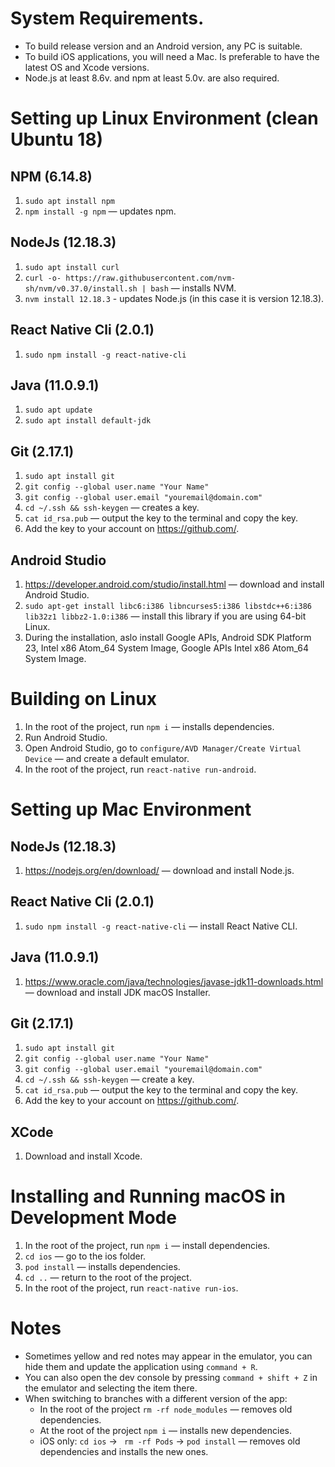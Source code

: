 # System Requirements.
- To build release version and an Android version, any PC is suitable.
- To build iOS applications, you will need a Mac. Is preferable to have the latest OS and Xcode versions.
- Node.js at least 8.6v. and npm at least 5.0v. are also required.

# Setting up Linux Environment (clean Ubuntu 18)
## NPM (6.14.8)
1. `sudo apt install npm`
2. `npm install -g npm` — updates npm.

## NodeJs (12.18.3)
1. `sudo apt install curl`
2. `curl -o- https://raw.githubusercontent.com/nvm-sh/nvm/v0.37.0/install.sh | bash` — installs NVM.
3. `nvm install 12.18.3` - updates Node.js (in this case it is version 12.18.3).

## React Native Cli (2.0.1)
1. `sudo npm install -g react-native-cli`

## Java (11.0.9.1)
1. `sudo apt update`
2. `sudo apt install default-jdk`

## Git (2.17.1)
1. `sudo apt install git`
2. `git config --global user.name "Your Name"`
3. `git config --global user.email "youremail@domain.com"`
4. `cd ~/.ssh && ssh-keygen` — creates a key.
5. `cat id_rsa.pub` — output the key to the terminal and copy the key.
6. Add the key to your account on https://github.com/.

## Android Studio
1. https://developer.android.com/studio/install.html — download and install Android Studio.
2. `sudo apt-get install libc6:i386 libncurses5:i386 libstdc++6:i386 lib32z1 libbz2-1.0:i386` — install this library if you are using 64-bit Linux.
3. During the installation, aslo install Google APIs, Android SDK Platform 23, Intel x86 Atom_64 System Image, Google APIs Intel x86 Atom_64 System Image.

# Building on Linux
1. In the root of the project, run `npm i` — installs dependencies.
2. Run Android Studio.
3. Open Android Studio, go to `configure/AVD Manager/Create Virtual Device` — and create a default emulator.
4. In the root of the project, run `react-native run-android`.

# Setting up Mac Environment
## NodeJs (12.18.3)
1. https://nodejs.org/en/download/ — download and install Node.js.

## React Native Cli (2.0.1)
1. `sudo npm install -g react-native-cli` — install React Native CLI.

## Java (11.0.9.1)
1. https://www.oracle.com/java/technologies/javase-jdk11-downloads.html — download and install JDK macOS Installer.

## Git (2.17.1)
1. `sudo apt install git`
2. `git config --global user.name "Your Name"`
3. `git config --global user.email "youremail@domain.com"`
4. `cd ~/.ssh && ssh-keygen` — create a key.
5. `cat id_rsa.pub` — output the key to the terminal and copy the key.
6. Add the key to your account on https://github.com/.

## XCode
1. Download and install Xcode.

# Installing and Running macOS in Development Mode
1. In the root of the project, run `npm i` — install dependencies.
2. `cd ios` — go to the ios folder.
3. `pod install` — installs dependencies.
4. `cd ..` — return to the root of the project.
5. In the root of the project, run `react-native run-ios`.

# Notes
- Sometimes yellow and red notes may appear in the emulator, you can hide them and update the application using `command + R`.
- You can also open the dev console by pressing `command + shift + Z` in the emulator and selecting the item there.
- When switching to branches with a different version of the app:
  - In the root of the project `rm -rf node_modules` — removes old dependencies.
  - At the root of the project `npm i` — installs new dependencies.
  - iOS only: `cd ios` → ` rm -rf Pods` → `pod install` — removes old dependencies and installs the new ones.